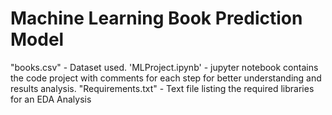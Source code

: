 # Machine Learning Book Prediction Model

"books.csv" - Dataset used.
'MLProject.ipynb' - jupyter notebook contains the code project with comments for each step for better understanding and results analysis.
"Requirements.txt" - Text file listing the required libraries for an EDA Analysis
